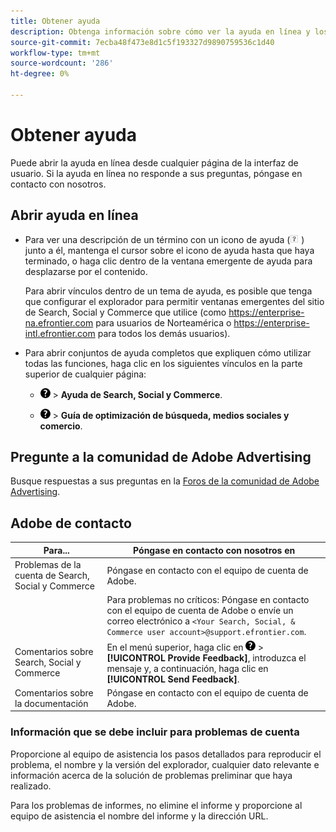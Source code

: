 ```yaml
---
title: Obtener ayuda
description: Obtenga información sobre cómo ver la ayuda en línea y los recursos de la comunidad, y cómo obtener asistencia técnica.
source-git-commit: 7ecba48f473e8d1c5f193327d9890759536c1d40
workflow-type: tm+mt
source-wordcount: '286'
ht-degree: 0%

---
```


# Obtener ayuda

Puede abrir la ayuda en línea desde cualquier página de la interfaz de usuario. Si la ayuda en línea no responde a sus preguntas, póngase en contacto con nosotros.

## Abrir ayuda en línea

* Para ver una descripción de un término con un icono de ayuda (![Icono de ayuda](/help/search-social-commerce/assets/help-field.png "Icono de ayuda") ) junto a él, mantenga el cursor sobre el icono de ayuda hasta que haya terminado, o haga clic dentro de la ventana emergente de ayuda para desplazarse por el contenido.

   Para abrir vínculos dentro de un tema de ayuda, es posible que tenga que configurar el explorador para permitir ventanas emergentes del sitio de Search, Social y Commerce que utilice (como https://enterprise-na.efrontier.com para usuarios de Norteamérica o https://enterprise-intl.efrontier.com para todos los demás usuarios).

* Para abrir conjuntos de ayuda completos que expliquen cómo utilizar todas las funciones, haga clic en los siguientes vínculos en la parte superior de cualquier página:

   * ![Ayuda](/help/search-social-commerce/assets/help-main-menu.png "Ayuda") > **Ayuda de Search, Social y Commerce**.

   * ![Ayuda](/help/search-social-commerce/assets/help-main-menu.png "Ayuda") > **Guía de optimización de búsqueda, medios sociales y comercio**.

## Pregunte a la comunidad de Adobe Advertising

Busque respuestas a sus preguntas en la [Foros de la comunidad de Adobe Advertising](https://experienceleaguecommunities.adobe.com/t5/adobe-advertising-cloud/ct-p/adobe-advertising-cloud-community).

## Adobe de contacto

| Para... | Póngase en contacto con nosotros en |
| ---- | ---- |
| Problemas de la cuenta de Search, Social y Commerce | Póngase en contacto con el equipo de cuenta de Adobe. |
|  | Para problemas no críticos: Póngase en contacto con el equipo de cuenta de Adobe o envíe un correo electrónico a `<Your Search, Social, & Commerce user account>@support.efrontier.com`. |
| Comentarios sobre Search, Social y Commerce | En el menú superior, haga clic en ![Ayuda](/help/search-social-commerce/assets/help-main-menu.png "Ayuda") > **[!UICONTROL Provide Feedback]**, introduzca el mensaje y, a continuación, haga clic en **[!UICONTROL Send Feedback]**. |
| Comentarios sobre la documentación | Póngase en contacto con el equipo de cuenta de Adobe. |

### Información que se debe incluir para problemas de cuenta

Proporcione al equipo de asistencia los pasos detallados para reproducir el problema, el nombre y la versión del explorador, cualquier dato relevante e información acerca de la solución de problemas preliminar que haya realizado.

Para los problemas de informes, no elimine el informe y proporcione al equipo de asistencia el nombre del informe y la dirección URL.
